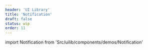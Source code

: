 ```yaml
---
header: 'UI Library'
title: 'Notification'
draft: false
status: wip
order: 11
---
```


<!--
  ATTENTION: This file is auto generated by using "makeDemosFactory".
  Do not change the content!
-->

import Notification from 'Src/uilib/components/demos/Notification'

<Notification />
